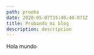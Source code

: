 ```yaml
---
path: prueba
date: 2020-05-07T15:40:40.071Z
title: Probando mi blog
description: descripcion
---
```

Hola mundo